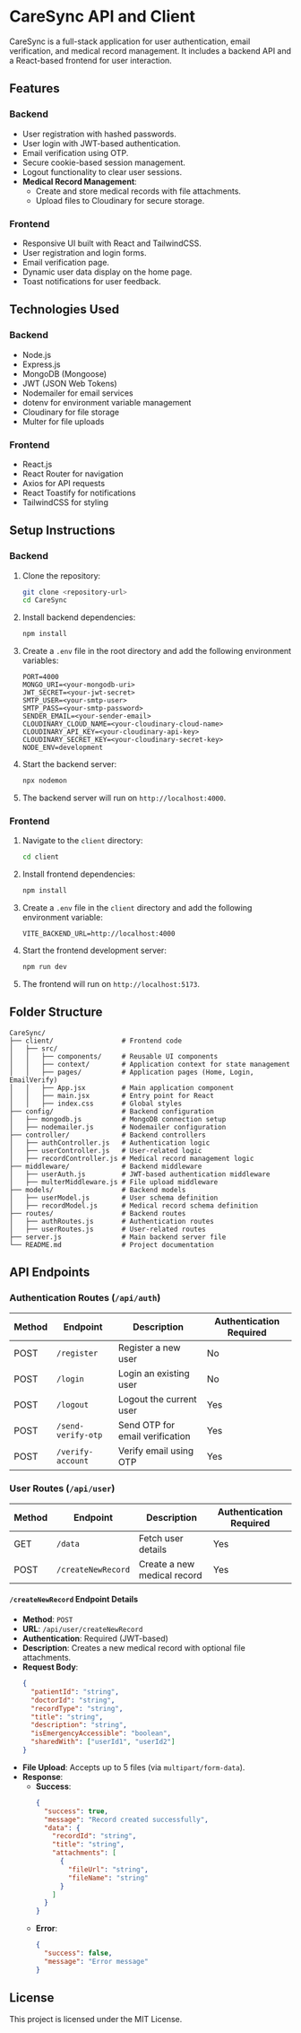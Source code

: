 # CareSync API and Client

CareSync is a full-stack application for user authentication, email verification, and medical record management. It includes a backend API and a React-based frontend for user interaction.

## Features

### Backend

- User registration with hashed passwords.
- User login with JWT-based authentication.
- Email verification using OTP.
- Secure cookie-based session management.
- Logout functionality to clear user sessions.
- **Medical Record Management**:
  - Create and store medical records with file attachments.
  - Upload files to Cloudinary for secure storage.

### Frontend

- Responsive UI built with React and TailwindCSS.
- User registration and login forms.
- Email verification page.
- Dynamic user data display on the home page.
- Toast notifications for user feedback.

## Technologies Used

### Backend

- Node.js
- Express.js
- MongoDB (Mongoose)
- JWT (JSON Web Tokens)
- Nodemailer for email services
- dotenv for environment variable management
- Cloudinary for file storage
- Multer for file uploads

### Frontend

- React.js
- React Router for navigation
- Axios for API requests
- React Toastify for notifications
- TailwindCSS for styling

## Setup Instructions

### Backend

1. Clone the repository:

   ```bash
   git clone <repository-url>
   cd CareSync
   ```

2. Install backend dependencies:

   ```bash
   npm install
   ```

3. Create a `.env` file in the root directory and add the following environment variables:

   ```
   PORT=4000
   MONGO_URI=<your-mongodb-uri>
   JWT_SECRET=<your-jwt-secret>
   SMTP_USER=<your-smtp-user>
   SMTP_PASS=<your-smtp-password>
   SENDER_EMAIL=<your-sender-email>
   CLOUDINARY_CLOUD_NAME=<your-cloudinary-cloud-name>
   CLOUDINARY_API_KEY=<your-cloudinary-api-key>
   CLOUDINARY_SECRET_KEY=<your-cloudinary-secret-key>
   NODE_ENV=development
   ```

4. Start the backend server:

   ```bash
   npx nodemon
   ```

5. The backend server will run on `http://localhost:4000`.

### Frontend

1. Navigate to the `client` directory:

   ```bash
   cd client
   ```

2. Install frontend dependencies:

   ```bash
   npm install
   ```

3. Create a `.env` file in the `client` directory and add the following environment variable:

   ```
   VITE_BACKEND_URL=http://localhost:4000
   ```

4. Start the frontend development server:

   ```bash
   npm run dev
   ```

5. The frontend will run on `http://localhost:5173`.

## Folder Structure

```
CareSync/
├── client/                 # Frontend code
│   ├── src/
│   │   ├── components/     # Reusable UI components
│   │   ├── context/        # Application context for state management
│   │   ├── pages/          # Application pages (Home, Login, EmailVerify)
│   │   ├── App.jsx         # Main application component
│   │   ├── main.jsx        # Entry point for React
│   │   ├── index.css       # Global styles
├── config/                 # Backend configuration
│   ├── mongodb.js          # MongoDB connection setup
│   ├── nodemailer.js       # Nodemailer configuration
├── controller/             # Backend controllers
│   ├── authController.js   # Authentication logic
│   ├── userController.js   # User-related logic
│   ├── recordController.js # Medical record management logic
├── middleware/             # Backend middleware
│   ├── userAuth.js         # JWT-based authentication middleware
│   ├── multerMiddleware.js # File upload middleware
├── models/                 # Backend models
│   ├── userModel.js        # User schema definition
│   ├── recordModel.js      # Medical record schema definition
├── routes/                 # Backend routes
│   ├── authRoutes.js       # Authentication routes
│   ├── userRoutes.js       # User-related routes
├── server.js               # Main backend server file
└── README.md               # Project documentation
```

## API Endpoints

### Authentication Routes (`/api/auth`)

| Method | Endpoint           | Description                     | Authentication Required |
| ------ | ------------------ | ------------------------------- | ----------------------- |
| POST   | `/register`        | Register a new user             | No                      |
| POST   | `/login`           | Login an existing user          | No                      |
| POST   | `/logout`          | Logout the current user         | Yes                     |
| POST   | `/send-verify-otp` | Send OTP for email verification | Yes                     |
| POST   | `/verify-account`  | Verify email using OTP          | Yes                     |

### User Routes (`/api/user`)

| Method | Endpoint           | Description                     | Authentication Required |
| ------ | ------------------ | ------------------------------- | ----------------------- |
| GET    | `/data`            | Fetch user details              | Yes                     |
| POST   | `/createNewRecord` | Create a new medical record     | Yes                     |

#### `/createNewRecord` Endpoint Details

- **Method**: `POST`
- **URL**: `/api/user/createNewRecord`
- **Authentication**: Required (JWT-based)
- **Description**: Creates a new medical record with optional file attachments.
- **Request Body**:
  ```json
  {
    "patientId": "string",
    "doctorId": "string",
    "recordType": "string",
    "title": "string",
    "description": "string",
    "isEmergencyAccessible": "boolean",
    "sharedWith": ["userId1", "userId2"]
  }
  ```
- **File Upload**: Accepts up to 5 files (via `multipart/form-data`).
- **Response**:
  - **Success**:
    ```json
    {
      "success": true,
      "message": "Record created successfully",
      "data": {
        "recordId": "string",
        "title": "string",
        "attachments": [
          {
            "fileUrl": "string",
            "fileName": "string"
          }
        ]
      }
    }
    ```
  - **Error**:
    ```json
    {
      "success": false,
      "message": "Error message"
    }
    ```

## License

This project is licensed under the MIT License.